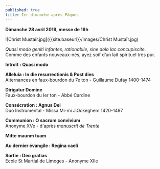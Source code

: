 ```yaml
---
published: true
title: Ier dimanche après Pâques
---
```

**Dimanche 28 avril 2019, messe de 19h**

![Christ Mustaïr.jpg]({{site.baseurl}}/images/Christ Mustaïr.jpg)


*Quasi modo geniti infantes, rationabile, sine dolo lac concupiscite.*  
Comme des enfants nouveaux-nés, ayez soif d’un lait spirituel très pur.


**Introït : Quasi modo**

**Alleluia : In die resurrectionis & Post dies**  
Alternances en faux-bourdon du 7e ton - Guillaume Dufay 1400-1474

**Dirigatur Domine**  
Faux-bourdon du Ier ton - Abbé Cardine

**Consécration : Agnus Dei**  
Duo Instrumental - Missa Mi-mi J.Ockeghem 1420-1497

**Communion : O sacrum convivium**  
Anonyme XVe - d'après *manuscrit de Trente* 

**Mitte maunm tuam**

**Au dernier évangile : Regina caeli**  

**Sortie : Deo gratias**  
Ecole St Martial de Limoges - Anonyme XIIe
